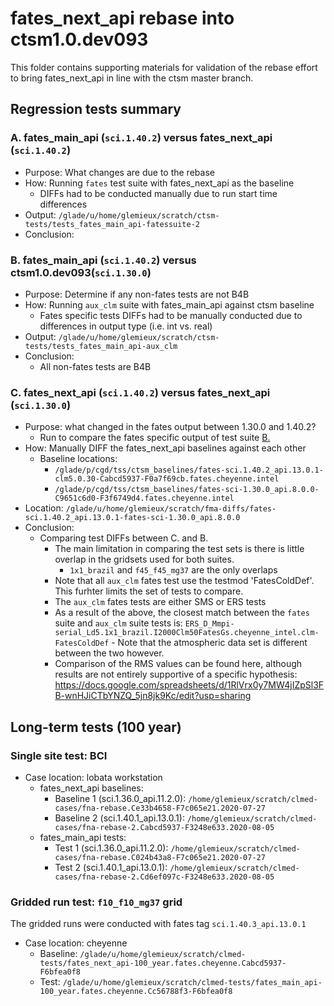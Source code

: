 # fates_next_api rebase into ctsm1.0.dev093 

This folder contains supporting materials for validation of the rebase effort to bring fates_next_api in line with the ctsm master branch.

## Regression tests summary

### A. fates_main_api (`sci.1.40.2`) versus fates_next_api (`sci.1.40.2`)

- Purpose: What changes are due to the rebase
- How: Running `fates` test suite with fates_next_api as the baseline
    - DIFFs had to be conducted manually due to run start time differences
- Output: `/glade/u/home/glemieux/scratch/ctsm-tests/tests_fates_main_api-fatessuite-2`
- Conclusion:

### B. fates_main_api (`sci.1.40.2`) versus ctsm1.0.dev093(`sci.1.30.0`)

- Purpose: Determine if any non-fates tests are not B4B
- How: Running `aux_clm` suite with fates_main_api against ctsm baseline
    - Fates specific tests DIFFs had to be manually conducted due to differences in output type (i.e. int vs. real)
- Output: `/glade/u/home/glemieux/scratch/ctsm-tests/tests_fates_main_api-aux_clm`
- Conclusion:
    - All non-fates tests are B4B

### C. fates_next_api (`sci.1.40.2`) versus fates_next_api (`sci.1.30.0`)

- Purpose: what changed in the fates output between 1.30.0 and 1.40.2?
    - Run to compare the fates specific output of test suite [B.](#b-fates_main_api-sci1402-versus-ctsm10dev093sci1300)
- How: Manually DIFF the fates_next_api baselines against each other
    - Baseline locations:
        - `/glade/p/cgd/tss/ctsm_baselines/fates-sci.1.40.2_api.13.0.1-clm5.0.30-Cabcd5937-F0a7f69cb.fates.cheyenne.intel`
        - `/glade/p/cgd/tss/ctsm_baselines/fates-sci-1.30.0_api.8.0.0-C9651c6d0-F3f6749d4.fates.cheyenne.intel`
- Location: `/glade/u/home/glemieux/scratch/fma-diffs/fates-sci.1.40.2_api.13.0.1-fates-sci-1.30.0_api.8.0.0`
- Conclusion: 
    - Comparing test DIFFs between C. and B.
        - The main limitation in comparing the test sets is there is little overlap in the gridsets used for both suites.
            - `1x1_brazil` and `f45_f45_mg37` are the only overlaps
        - Note that all `aux_clm` fates test use the testmod 'FatesColdDef'.  This furhter limits the set of tests to compare.
        - The `aux_clm` fates tests are either SMS or ERS tests
        - As a result of the above, the closest match between the `fates` suite and `aux_clm` suite tests is: `ERS_D_Mmpi-serial_Ld5.1x1_brazil.I2000Clm50FatesGs.cheyenne_intel.clm-FatesColdDef`
              - Note that the atmospheric data set is different between the two however.
        - Comparison of the RMS values can be found here, although results are not entirely supportive of a specific hypothesis: https://docs.google.com/spreadsheets/d/1RlVrx0y7MW4jIZpSl3FB-wnHJiCTbYNZQ_5jn8jk9Kc/edit?usp=sharing 
        

## Long-term tests (100 year)

### Single site test: BCI

- Case location: lobata workstation
    - fates_next_api baselines:
        - Baseline 1 (sci.1.36.0_api.11.2.0): `/home/glemieux/scratch/clmed-cases/fna-rebase.Ce33b4658-F7c065e21.2020-07-27`
        - Baseline 2 (sci.1.40.1_api.13.0.1): `/home/glemieux/scratch/clmed-cases/fna-rebase-2.Cabcd5937-F3248e633.2020-08-05`
    - fates_main_api tests: 
        - Test 1 (sci.1.36.0_api.11.2.0): `/home/glemieux/scratch/clmed-cases/fna-rebase.C024b43a8-F7c065e21.2020-07-27`
        - Test 2 (sci.1.40.1_api.13.0.1): `/home/glemieux/scratch/clmed-cases/fna-rebase-2.Cd6ef097c-F3248e633.2020-08-05`

### Gridded run test: `f10_f10_mg37` grid

The gridded runs were conducted with fates tag `sci.1.40.3_api.13.0.1`

- Case location: cheyenne
    - Baseline: `/glade/u/home/glemieux/scratch/clmed-tests/fates_next_api-100_year.fates.cheyenne.Cabcd5937-F6bfea0f8`
    - Test: `/glade/u/home/glemieux/scratch/clmed-tests/fates_main_api-100_year.fates.cheyenne.Cc56788f3-F6bfea0f8`
